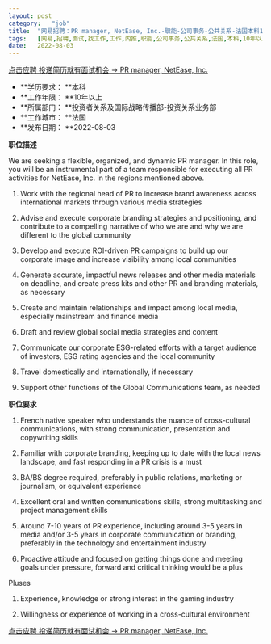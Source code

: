 ```yaml
---
layout:	post
category:	"job"
title:	"网易招聘：PR manager, NetEase, Inc.-职能-公司事务-公共关系-法国本科10年以上"
tags:	[网易,招聘,面试,找工作,工作,内推,职能,公司事务,公共关系,法国,本科,10年以上]
date:	2022-08-03
---
```


[点击应聘 投递简历就有面试机会 ->  PR manager, NetEase, Inc.](http://mobile.bole.netease.com/bole/boleDetail?id=40641&employeeId=346f03c3cda5f04c&key=all)



- **学历要求： **本科
- **工作年限： **10年以上
- **所属部门： **投资者关系及国际战略传播部-投资关系业务部
- **工作城市： **法国
- **发布日期： **2022-08-03



**职位描述**

We are seeking a flexible, organized, and dynamic PR manager. In this role, you will be an instrumental part of a team responsible for executing all PR activities for NetEase, Inc. in the regions mentioned above.

1.	Work with the regional head of PR to increase brand awareness across international markets through various media strategies 

2.	Advise and execute corporate branding strategies and positioning, and contribute to a compelling narrative of who we are and why we are different to the global community

3.	Develop and execute ROI-driven PR campaigns to build up our corporate image and increase visibility among local communities

4.	Generate accurate, impactful news releases and other media materials on deadline, and create press kits and other PR and branding materials, as necessary

5.	Create and maintain relationships and impact among local media, especially mainstream and finance media 

6.	Draft and review global social media strategies and content 

7.	Communicate our corporate ESG-related efforts with a target audience of investors, ESG rating agencies and the local community 

8.	Travel domestically and internationally, if necessary 

9.	Support other functions of the Global Communications team, as needed 



**职位要求**

1.	French native speaker who understands the nuance of cross-cultural communications, with strong communication, presentation and copywriting skills

2.	Familiar with corporate branding, keeping up to date with the local news landscape, and fast responding in a PR crisis is a must

3.	BA/BS degree required, preferably in public relations, marketing or journalism, or equivalent experience

4.	Excellent oral and written communications skills, strong multitasking and project management skills 

5.	Around 7-10 years of PR experience, including around 3-5 years in media and/or 3-5 years in corporate communication or branding, preferably in the technology and entertainment industry

6.	Proactive attitude and focused on getting things done and meeting goals under pressure, forward and critical thinking would be a plus



Pluses

1.	Experience, knowledge or strong interest in the gaming industry

2.	Willingness or experience of working in a cross-cultural environment  



[点击应聘 投递简历就有面试机会 ->  PR manager, NetEase, Inc.](http://mobile.bole.netease.com/bole/boleDetail?id=40641&employeeId=346f03c3cda5f04c&key=all)